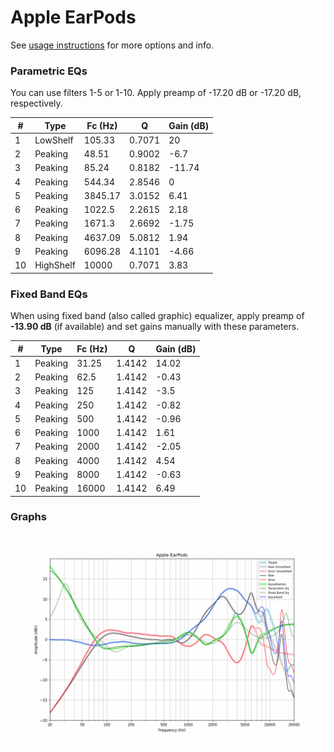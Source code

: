 # Apple EarPods
See [usage instructions](https://github.com/jaakkopasanen/AutoEq#usage) for more options and info.

### Parametric EQs
You can use filters 1-5 or 1-10. Apply preamp of -17.20 dB or -17.20 dB, respectively.

|   # | Type      |   Fc (Hz) |      Q |   Gain (dB) |
|-----|-----------|-----------|--------|-------------|
|   1 | LowShelf  |    105.33 | 0.7071 |       20    |
|   2 | Peaking   |     48.51 | 0.9002 |       -6.7  |
|   3 | Peaking   |     85.24 | 0.8182 |      -11.74 |
|   4 | Peaking   |    544.34 | 2.8546 |        0    |
|   5 | Peaking   |   3845.17 | 3.0152 |        6.41 |
|   6 | Peaking   |   1022.5  | 2.2615 |        2.18 |
|   7 | Peaking   |   1671.3  | 2.6692 |       -1.75 |
|   8 | Peaking   |   4637.09 | 5.0812 |        1.94 |
|   9 | Peaking   |   6096.28 | 4.1101 |       -4.66 |
|  10 | HighShelf |  10000    | 0.7071 |        3.83 |

### Fixed Band EQs
When using fixed band (also called graphic) equalizer, apply preamp of **-13.90 dB** (if available) and set gains manually with these parameters.

|   # | Type    |   Fc (Hz) |      Q |   Gain (dB) |
|-----|---------|-----------|--------|-------------|
|   1 | Peaking |     31.25 | 1.4142 |       14.02 |
|   2 | Peaking |     62.5  | 1.4142 |       -0.43 |
|   3 | Peaking |    125    | 1.4142 |       -3.5  |
|   4 | Peaking |    250    | 1.4142 |       -0.82 |
|   5 | Peaking |    500    | 1.4142 |       -0.96 |
|   6 | Peaking |   1000    | 1.4142 |        1.61 |
|   7 | Peaking |   2000    | 1.4142 |       -2.05 |
|   8 | Peaking |   4000    | 1.4142 |        4.54 |
|   9 | Peaking |   8000    | 1.4142 |       -0.63 |
|  10 | Peaking |  16000    | 1.4142 |        6.49 |

### Graphs
![](./Apple%20EarPods.png)

